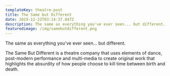 ```yaml
---
templateKey: theatre-post
title: The Same but Different
date: 2019-12-22T03:14:37.847Z
description: The same as everything you've ever seen... but different.
featuredimage: /img/samebutdifferent.png
---
```

The same as everything you've ever seen... but different.

The Same But Different is a theatre company that uses elements of dance, post-modern performance and multi-media to create original work that highlights the absurdity of how people choose to kill time between birth and death.
